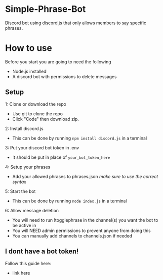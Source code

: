 # Simple-Phrase-Bot
Discord bot using discord.js that only allows members to say specific phrases.

# How to use
Before you start you are going to need the following
- Node.js installed
- A discord bot with permissions to delete messages

## Setup
1: Clone or download the repo
- Use git to clone the repo
- Click "Code" then download zip.

2: Install discord.js 
- This can be done by running `npm install discord.js` in a terminal

3: Put your discord bot token in .env
- It should be put in place of `your_bot_token_here`

4: Setup your phrases
- Add your allowed phrases to phrases.json *make sure to use the correct syntax*

5: Start the bot
- This can be done by running `node index.js` in a terminal

6: Allow message deletion
- You will need to run !togglephrase in the channel(s) you want the bot to be active in
- You will NEED admin permissions to prevent anyone from doing this
- You can manually add channels to channels.json if needed

## I dont have a bot token!
Follow this guide here:
- link here
